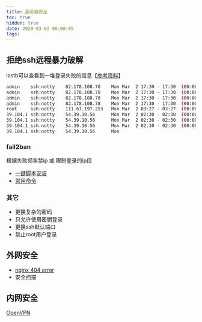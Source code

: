```yaml
---
title: 服务器安全
toc: true
hidden: true
date: 2020-03-02 00:00:09
tags:
---
```


## 拒绝ssh远程暴力破解
lastb可以查看到一堆登录失败的信息【[参考资料](https://blog.csdn.net/gammey/article/details/80404375)】
```sh
admin    ssh:notty    82.178.108.78    Mon Mar  2 17:30 - 17:30  (00:00)
admin    ssh:notty    82.178.108.78    Mon Mar  2 17:30 - 17:30  (00:00)
admin    ssh:notty    82.178.108.78    Mon Mar  2 17:30 - 17:30  (00:00)
admin    ssh:notty    82.178.108.78    Mon Mar  2 17:30 - 17:30  (00:00)
root     ssh:notty    111.67.197.253   Mon Mar  2 03:27 - 03:27  (00:00)
39.104.1 ssh:notty    54.39.10.56      Mon Mar  2 02:30 - 02:30  (00:00)
39.104.1 ssh:notty    54.39.10.56      Mon Mar  2 02:30 - 02:30  (00:00)
39.104.1 ssh:notty    54.39.10.56      Mon Mar  2 02:30 - 02:30  (00:00)
39.104.1 ssh:notty    54.39.10.56      Mon 
```

### fail2ban
根据失败频率禁ip 或 限制登录的ip段
* [一键脚本安装](https://github.com/FunctionClub/Fail2ban)
* [常用命令](https://boxcore.github.io/2017/10/12/linux/linux-fail2ban.html)

### 其它
* 更换复杂的密码
* 只允许使用密钥登录
* 更换ssh默认端口
* 禁止root用户登录



## 外网安全
* [nginx 404 error](https://www.burlutsky.su/security/fail2ban-http-404-error-rules-for-web-frontends-nginx-haproxy-http/)
* 安全扫描


## 内网安全
[OpenVPN](https://github.com/kylemanna/docker-openvpn)


